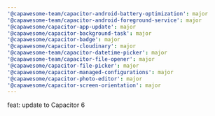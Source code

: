 ```yaml
---
'@capawesome-team/capacitor-android-battery-optimization': major
'@capawesome-team/capacitor-android-foreground-service': major
'@capawesome/capacitor-app-update': major
'@capawesome/capacitor-background-task': major
'@capawesome/capacitor-badge': major
'@capawesome/capacitor-cloudinary': major
'@capawesome-team/capacitor-datetime-picker': major
'@capawesome-team/capacitor-file-opener': major
'@capawesome/capacitor-file-picker': major
'@capawesome/capacitor-managed-configurations': major
'@capawesome/capacitor-photo-editor': major
'@capawesome/capacitor-screen-orientation': major
---
```


feat: update to Capacitor 6
